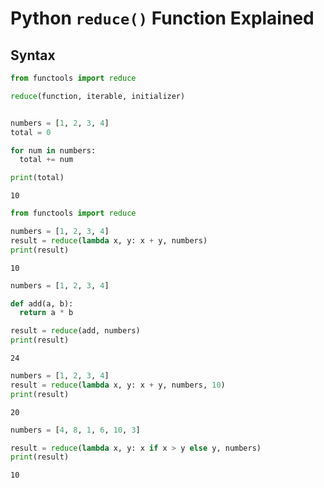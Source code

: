 # Python `reduce()` Function Explained



## Syntax

```python
from functools import reduce

reduce(function, iterable, initializer)
```


```python

```


```python
numbers = [1, 2, 3, 4]
total = 0

for num in numbers:
  total += num

print(total)
```

    10



```python
from functools import reduce

numbers = [1, 2, 3, 4]
result = reduce(lambda x, y: x + y, numbers)
print(result)
```

    10



```python
numbers = [1, 2, 3, 4]

def add(a, b):
  return a * b

result = reduce(add, numbers)
print(result)
```

    24



```python
numbers = [1, 2, 3, 4]
result = reduce(lambda x, y: x + y, numbers, 10)
print(result)
```

    20



```python
numbers = [4, 8, 1, 6, 10, 3]

result = reduce(lambda x, y: x if x > y else y, numbers)
print(result)
```

    10



```python

```

